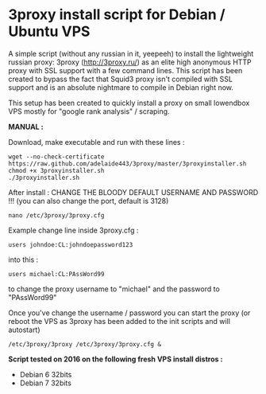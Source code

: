 3proxy install script for Debian / Ubuntu VPS
======================================================

A simple script (without any russian in it, yeepeeh) to install the lightweight russian proxy: 3proxy (http://3proxy.ru/) as an elite high anonymous HTTP proxy with SSL support with a few command lines. This script has been created to bypass the fact that Squid3 proxy isn't compiled with SSL support and is an absolute nightmare to compile in Debian right now.

This setup has been created to quickly install a proxy on small lowendbox VPS mostly for "google rank analysis" / scraping.

**MANUAL :**

Download, make executable and run with these lines :

    wget --no-check-certificate https://raw.github.com/adelaide443/3proxy/master/3proxyinstaller.sh
    chmod +x 3proxyinstaller.sh
    ./3proxyinstaller.sh

After install : CHANGE THE BLOODY DEFAULT USERNAME AND PASSWORD !!! (you can also change the port, default is 3128)

    nano /etc/3proxy/3proxy.cfg
    
Example change line inside 3proxy.cfg :
    
    users johndoe:CL:johndoepassword123
    
into this :

    users michael:CL:PAssWord99
    
to change the proxy username to "michael" and the password to "PAssWord99"
    
Once you've change the username / password you can start the proxy (or reboot the VPS as 3proxy has been added to the init scripts and will autostart)

    /etc/3proxy/3proxy /etc/3proxy/3proxy.cfg &

**Script tested on 2016 on the following fresh VPS install distros :**

- Debian 6 32bits
- Debian 7 32bits

